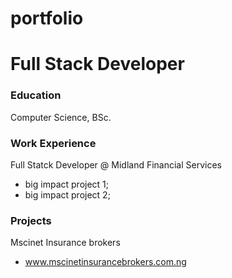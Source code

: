# portfolio

# Full Stack Developer

### Education
Computer Science, BSc.

### Work Experience
Full Statck Developer @ Midland Financial Services
- big impact project 1;
- big impact project 2;

### Projects
Mscinet Insurance brokers
- www.mscinetinsurancebrokers.com.ng

